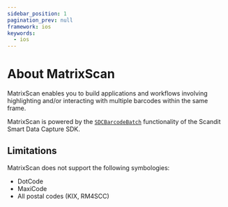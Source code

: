 ```yaml
---
sidebar_position: 1
pagination_prev: null
framework: ios
keywords:
  - ios
---
```


# About MatrixScan

MatrixScan enables you to build applications and workflows involving highlighting and/or interacting with multiple barcodes within the same frame.

MatrixScan is powered by the [`SDCBarcodeBatch`](https://docs.scandit.com/data-capture-sdk/ios/barcode-capture/api/barcode-batch.html#class-scandit.datacapture.barcode.batch.BarcodeBatch) functionality of the Scandit Smart Data Capture SDK.

## Limitations

MatrixScan does not support the following symbologies:

* DotCode
* MaxiCode
* All postal codes (KIX, RM4SCC)